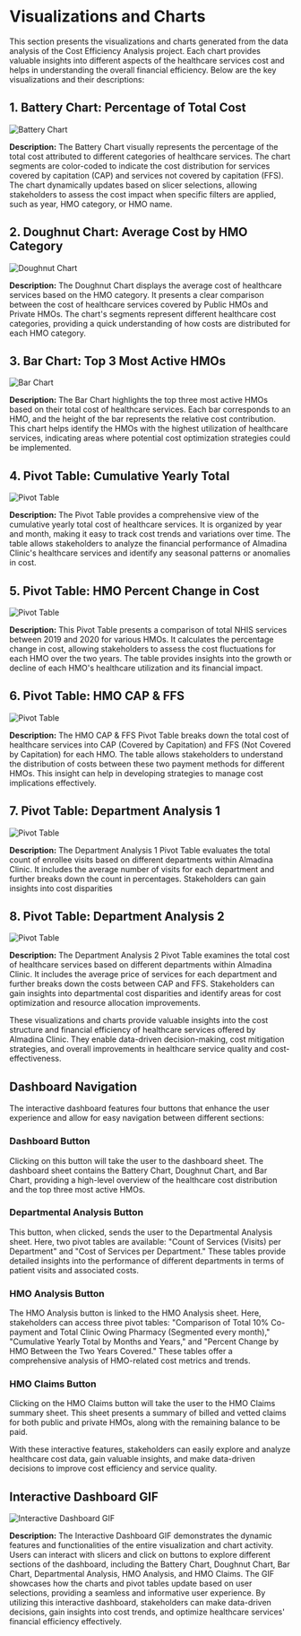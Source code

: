 # Visualizations and Charts

This section presents the visualizations and charts generated from the data analysis of the Cost Efficiency Analysis project. Each chart provides valuable insights into different aspects of the healthcare services cost and helps in understanding the overall financial efficiency. Below are the key visualizations and their descriptions:

## 1. Battery Chart: Percentage of Total Cost

![Battery Chart](https://i.imgur.com/tX2dCvB.png)

**Description:**
The Battery Chart visually represents the percentage of the total cost attributed to different categories of healthcare services. The chart segments are color-coded to indicate the cost distribution for services covered by capitation (CAP) and services not covered by capitation (FFS). The chart dynamically updates based on slicer selections, allowing stakeholders to assess the cost impact when specific filters are applied, such as year, HMO category, or HMO name.

## 2. Doughnut Chart: Average Cost by HMO Category

![Doughnut Chart](https://i.imgur.com/sRRAEkX.png)

**Description:**
The Doughnut Chart displays the average cost of healthcare services based on the HMO category. It presents a clear comparison between the cost of healthcare services covered by Public HMOs and Private HMOs. The chart's segments represent different healthcare cost categories, providing a quick understanding of how costs are distributed for each HMO category.

## 3. Bar Chart: Top 3 Most Active HMOs

![Bar Chart](https://i.imgur.com/Cn01lkm.png)

**Description:**
The Bar Chart highlights the top three most active HMOs based on their total cost of healthcare services. Each bar corresponds to an HMO, and the height of the bar represents the relative cost contribution. This chart helps identify the HMOs with the highest utilization of healthcare services, indicating areas where potential cost optimization strategies could be implemented.

## 4. Pivot Table: Cumulative Yearly Total

![Pivot Table](https://i.imgur.com/w7Nkdvs.png)

**Description:**
The Pivot Table provides a comprehensive view of the cumulative yearly total cost of healthcare services. It is organized by year and month, making it easy to track cost trends and variations over time. The table allows stakeholders to analyze the financial performance of Almadina Clinic's healthcare services and identify any seasonal patterns or anomalies in cost.

## 5. Pivot Table: HMO Percent Change in Cost

![Pivot Table](https://i.imgur.com/48LLwLO.png)

**Description:**
This Pivot Table presents a comparison of total NHIS services between 2019 and 2020 for various HMOs. It calculates the percentage change in cost, allowing stakeholders to assess the cost fluctuations for each HMO over the two years. The table provides insights into the growth or decline of each HMO's healthcare utilization and its financial impact.

## 6. Pivot Table: HMO CAP & FFS

![Pivot Table](https://i.imgur.com/8Sw4Sp7.png)

**Description:**
The HMO CAP & FFS Pivot Table breaks down the total cost of healthcare services into CAP (Covered by Capitation) and FFS (Not Covered by Capitation) for each HMO. The table allows stakeholders to understand the distribution of costs between these two payment methods for different HMOs. This insight can help in developing strategies to manage cost implications effectively.

## 7. Pivot Table:  Department Analysis 1

![Pivot Table](https://i.imgur.com/ksthsFB.png)

**Description:**
The Department Analysis 1 Pivot Table evaluates the total count of enrollee visits based on different departments within Almadina Clinic. It includes the average number of visits for each department and further breaks down the count in percentages. Stakeholders can gain insights into cost disparities

## 8. Pivot Table: Department Analysis 2

![Pivot Table](https://i.imgur.com/ClZeRCU.png)

**Description:**
The Department Analysis 2 Pivot Table examines the total cost of healthcare services based on different departments within Almadina Clinic. It includes the average price of services for each department and further breaks down the costs between CAP and FFS. Stakeholders can gain insights into departmental cost disparities and identify areas for cost optimization and resource allocation improvements.

These visualizations and charts provide valuable insights into the cost structure and financial efficiency of healthcare services offered by Almadina Clinic. They enable data-driven decision-making, cost mitigation strategies, and overall improvements in healthcare service quality and cost-effectiveness.

## Dashboard Navigation

The interactive dashboard features four buttons that enhance the user experience and allow for easy navigation between different sections:

### Dashboard Button

Clicking on this button will take the user to the dashboard sheet. The dashboard sheet contains the Battery Chart, Doughnut Chart, and Bar Chart, providing a high-level overview of the healthcare cost distribution and the top three most active HMOs.

### Departmental Analysis Button

This button, when clicked, sends the user to the Departmental Analysis sheet. Here, two pivot tables are available: "Count of Services (Visits) per Department" and "Cost of Services per Department." These tables provide detailed insights into the performance of different departments in terms of patient visits and associated costs.

### HMO Analysis Button

The HMO Analysis button is linked to the HMO Analysis sheet. Here, stakeholders can access three pivot tables: "Comparison of Total 10% Co-payment and Total Clinic Owing Pharmacy (Segmented every month)," "Cumulative Yearly Total by Months and Years," and "Percent Change by HMO Between the Two Years Covered." These tables offer a comprehensive analysis of HMO-related cost metrics and trends.

### HMO Claims Button

Clicking on the HMO Claims button will take the user to the HMO Claims summary sheet. This sheet presents a summary of billed and vetted claims for both public and private HMOs, along with the remaining balance to be paid.

With these interactive features, stakeholders can easily explore and analyze healthcare cost data, gain valuable insights, and make data-driven decisions to improve cost efficiency and service quality.

## Interactive Dashboard GIF

![Interactive Dashboard GIF](https://imgur.com/j6Bx1fG.gif)

**Description:**
The Interactive Dashboard GIF demonstrates the dynamic features and functionalities of the entire visualization and chart activity. Users can interact with slicers and click on buttons to explore different sections of the dashboard, including the Battery Chart, Doughnut Chart, Bar Chart, Departmental Analysis, HMO Analysis, and HMO Claims. The GIF showcases how the charts and pivot tables update based on user selections, providing a seamless and informative user experience. By utilizing this interactive dashboard, stakeholders can make data-driven decisions, gain insights into cost trends, and optimize healthcare services' financial efficiency effectively.


